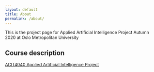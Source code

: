 ```yaml
---
layout: default
title: About
permalink: /about/
---
```

This is the project page for Applied Artificial Intelligence Project Autumn 2020 at Oslo Metropolitan University

## Course description
[ACIT4040 Applied Artificial Intelligence Project](https://student.oslomet.no/studier/-/studieinfo/emne/ACIT4040/2020/H%C3%98ST)

